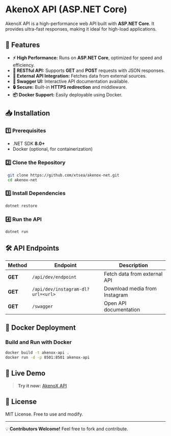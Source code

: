 # AkenoX API (ASP.NET Core)

AkenoX API is a high-performance web API built with **ASP.NET Core**. It provides ultra-fast responses, making it ideal for high-load applications.

## 🚀 Features

- **⚡ High Performance:** Runs on **ASP.NET Core**, optimized for speed and efficiency.
- **📡 RESTful API:** Supports **GET** and **POST** requests with JSON responses.
- **🔗 External API Integration:** Fetches data from external sources.
- **📄 Swagger UI:** Interactive API documentation available.
- **🔒 Secure:** Built-in **HTTPS redirection** and middleware.
- **📦 Docker Support:** Easily deployable using Docker.

## 📥 Installation

### 1️⃣ Prerequisites
- .NET SDK **8.0+**
- Docker (optional, for containerization)

### 2️⃣ Clone the Repository
```sh
 git clone https://github.com/xtsea/akenox-net.git
 cd akenox-net
```

### 3️⃣ Install Dependencies
```sh
dotnet restore
```

### 4️⃣ Run the API
```sh
dotnet run
```

## 🛠 API Endpoints

| Method | Endpoint | Description |
|--------|------------|-------------|
| **GET** | `/api/dev/endpoint` | Fetch data from external API |
| **GET** | `/api/dev/instagram-dl?url=<url>` | Download media from Instagram |
| **GET** | `/swagger` | Open API documentation |

## 🐳 Docker Deployment

### Build and Run with Docker
```sh
docker build -t akenox-api .
docker run -d -p 8501:8501 akenox-api
```

## 🔗 Live Demo
> **Try it now:** [AkenoX API](https://akenox-net.onrender.com/swagger/index.html)

## 📜 License
MIT License. Free to use and modify.

---

💡 **Contributors Welcome!** Feel free to fork and contribute.


